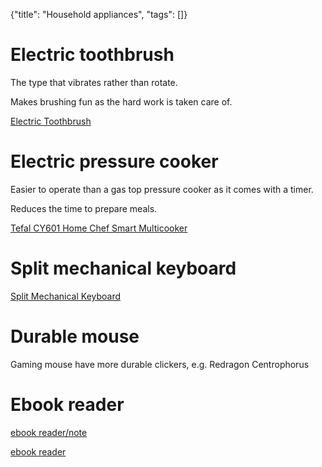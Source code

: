 {"title": "Household appliances", "tags": []}

# Electric toothbrush

The type that vibrates rather than rotate.

Makes brushing fun as the hard work is taken care of.

[Electric Toothbrush](https://www.amazon.com/Electric-Toothbrush-Fairywill-E11-Rechargeable/dp/B08L9CQ9X5)

# Electric pressure cooker

Easier to operate than a gas top pressure cooker as it comes with a timer.

Reduces the time to prepare meals.

[Tefal CY601 Home Chef Smart Multicooker](https://www.tefal.com.sg/Cooking-appliances/Electrical-Pressure-Cookers/CY601-Home-Chef-Smart-Multicooker/p/7211003793)

# Split mechanical keyboard

[Split Mechanical Keyboard](http://www.smartyao.com/page930.html)

# Durable mouse

Gaming mouse have more durable clickers, e.g. Redragon Centrophorus

# Ebook reader

[ebook reader/note](https://onyxboox.com/boox_nova3)

[ebook reader](https://www.aliexpress.com/item/1005004897333636.html)

